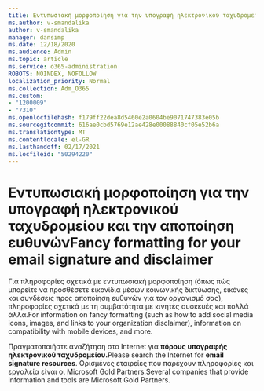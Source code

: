 ```yaml
---
title: Εντυπωσιακή μορφοποίηση για την υπογραφή ηλεκτρονικού ταχυδρομείου και την αποποίηση ευθυνών
ms.author: v-smandalika
author: v-smandalika
manager: dansimp
ms.date: 12/18/2020
ms.audience: Admin
ms.topic: article
ms.service: o365-administration
ROBOTS: NOINDEX, NOFOLLOW
localization_priority: Normal
ms.collection: Adm_O365
ms.custom:
- "1200009"
- "7310"
ms.openlocfilehash: f179ff22dea8d5460e2a0604be9071747383e05b
ms.sourcegitcommit: 616ae0cbd5769e12ae428e00088840cf05e52b6a
ms.translationtype: MT
ms.contentlocale: el-GR
ms.lasthandoff: 02/17/2021
ms.locfileid: "50294220"
---
```

# <a name="fancy-formatting-for-your-email-signature-and-disclaimer"></a><span data-ttu-id="52b9b-102">Εντυπωσιακή μορφοποίηση για την υπογραφή ηλεκτρονικού ταχυδρομείου και την αποποίηση ευθυνών</span><span class="sxs-lookup"><span data-stu-id="52b9b-102">Fancy formatting for your email signature and disclaimer</span></span>
<span data-ttu-id="52b9b-103">Για πληροφορίες σχετικά με εντυπωσιακή μορφοποίηση (όπως πώς μπορείτε να προσθέσετε εικονίδια μέσων κοινωνικής δικτύωσης, εικόνες και συνδέσεις προς αποποίηση ευθυνών για τον οργανισμό σας), πληροφορίες σχετικά με τη συμβατότητα με κινητές συσκευές και πολλά άλλα.</span><span class="sxs-lookup"><span data-stu-id="52b9b-103">For information on fancy formatting (such as how to add social media icons, images, and links to your organization disclaimer), information on compatibility with mobile devices, and more.</span></span>

<span data-ttu-id="52b9b-104">Πραγματοποιήστε αναζήτηση στο Internet για **πόρους υπογραφής ηλεκτρονικού ταχυδρομείου.**</span><span class="sxs-lookup"><span data-stu-id="52b9b-104">Please search the Internet for **email signature resources**.</span></span> <span data-ttu-id="52b9b-105">Ορισμένες εταιρείες που παρέχουν πληροφορίες και εργαλεία είναι οι Microsoft Gold Partners.</span><span class="sxs-lookup"><span data-stu-id="52b9b-105">Several companies that provide information and tools are Microsoft Gold Partners.</span></span>
